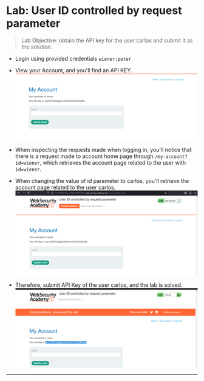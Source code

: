# Lab: User ID controlled by request parameter

> Lab Objective: obtain the API key for the user carlos and submit it as the solution.

- Login using provided credentials `wiener:peter`

- View your Account, and you'll find an API KEY.
  ![1st screenshot](./attachments/1.png)

- When inspecting the requests made when logging in, you'll notice that there is a request made to account home page through `/my-account?id=wiener`, which retrieves the account page related to the user with `id=wiener`.

- When changing the value of id parameter to carlos, you'll retrieve the account page related to the user carlos.
  ![2nd screenshot](./attachments/2.png)

- Therefore, submit API Key of the user carlos, and the lab is solved.
  ![3rd screenshot](./attachments/3.png)

---
